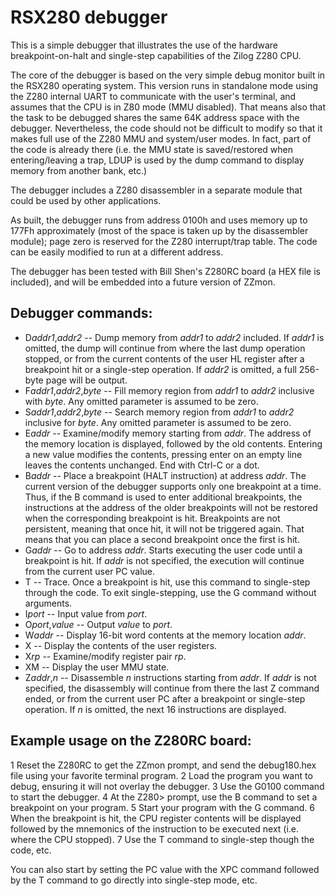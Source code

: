 # RSX280 debugger

This is a simple debugger that illustrates the use of the hardware
breakpoint-on-halt and single-step capabilities of the Zilog Z280 CPU.

The core of the debugger is based on the very simple debug monitor built in
the RSX280 operating system. This version runs in standalone mode using the
Z280 internal UART to communicate with the user's terminal, and assumes that
the CPU is in Z80 mode (MMU disabled). That means also that the task to be
debugged shares the same 64K address space with the debugger. Nevertheless,
the code should not be difficult to modify so that it makes full use of the
Z280 MMU and system/user modes. In fact, part of the code is already there
(i.e. the MMU state is saved/restored when entering/leaving a trap, LDUP is
used by the dump command to display memory from another bank, etc.)

The debugger includes a Z280 disassembler in a separate module that could
be used by other applications.

As built, the debugger runs from address 0100h and uses memory up to 177Fh
approximately (most of the space is taken up by the disassembler module);
page zero is reserved for the Z280 interrupt/trap table. The code can be
easily modified to run at a different address.

The debugger has been tested with Bill Shen's Z280RC board (a HEX file is
included), and will be embedded into a future version of ZZmon.

## Debugger commands:

 * D*addr1*,*addr2* -- Dump memory from *addr1* to *addr2* included. If
   *addr1* is omitted, the dump will continue from where the last dump
   operation stopped, or from the current contents of the user HL register
   after a breakpoint hit or a single-step operation. If *addr2* is omitted,
   a full 256-byte page will be output.
 * F*addr1*,*addr2*,*byte* -- Fill memory region from *addr1* to *addr2*
   inclusive with *byte*. Any omitted parameter is assumed to be zero.
 * S*addr1*,*addr2*,*byte* -- Search memory region from *addr1* to *addr2*
   inclusive for *byte*. Any omitted parameter is assumed to be zero.
 * E*addr* -- Examine/modify memory starting from *addr*. The address of the
   memory location is displayed, followed by the old contents. Entering a new
   value modifies the contents, pressing enter on an empty line leaves the
   contents unchanged. End with Ctrl-C or a dot.
 * B*addr* -- Place a breakpoint (HALT instruction) at address *addr*. The
   current version of the debugger supports only one breakpoint at a time.
   Thus, if the B command is used to enter additional breakpoints, the
   instructions at the address of the older breakpoints will not be restored
   when the corresponding breakpoint is hit. Breakpoints are not persistent,
   meaning that once hit, it will not be triggered again. That means that
   you can place a second breakpoint once the first is hit.
 * G*addr* -- Go to address *addr*. Starts executing the user code until a
   breakpoint is hit. If *addr* is not specified, the execution will continue
   from the current user PC value.
 * T -- Trace. Once a breakpoint is hit, use this command to single-step
   through the code. To exit single-stepping, use the G command without
   arguments.
 * I*port* -- Input value from *port*.
 * O*port*,*value* -- Output *value* to *port*.
 * W*addr* -- Display 16-bit word contents at the memory location *addr*.
 * X -- Display the contents of the user registers.
 * X*rp* -- Examine/modify register pair *rp*.
 * XM -- Display the user MMU state.
 * Z*addr*,*n* -- Disassemble *n* instructions starting from *addr*. If
   *addr* is not specified, the disassembly will continue from there the
   last Z command ended, or from the current user PC after a breakpoint or
   single-step operation. If *n* is omitted, the next 16 instructions are
   displayed.

## Example usage on the Z280RC board:

 1 Reset the Z280RC to get the ZZmon prompt, and send the debug180.hex file
   using your favorite terminal program.
 2 Load the program you want to debug, ensuring it will not overlay the
   debugger.
 3 Use the G0100 command to start the debugger.
 4 At the Z280> prompt, use the B command to set a breakpoint on your
   program.
 5 Start your program with the G command.
 6 When the breakpoint is hit, the CPU register contents will be displayed
   followed by the mnemonics of the instruction to be executed next (i.e.
   where the CPU stopped).
 7 Use the T command to single-step though the code, etc.

You can also start by setting the PC value with the XPC command followed by
the T command to go directly into single-step mode, etc.


